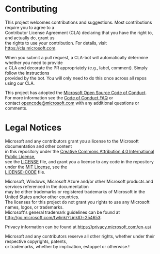 # Contributing

This project welcomes contributions and suggestions. Most contributions require you to agree to a  
Contributor License Agreement (CLA) declaring that you have the right to, and actually do, grant us  
the rights to use your contribution. For details, visit https://cla.microsoft.com.

When you submit a pull request, a CLA-bot will automatically determine whether you need to provide  
a CLA and decorate the PR appropriately (e.g., label, comment). Simply follow the instructions  
provided by the bot. You will only need to do this once across all repos using our CLA.

This project has adopted the [Microsoft Open Source Code of Conduct](https://opensource.microsoft.com/codeofconduct/).  
For more information see the [Code of Conduct FAQ](https://opensource.microsoft.com/codeofconduct/faq/) or  
contact [opencode@microsoft.com](mailto:opencode@microsoft.com) with any additional questions or comments.

# Legal Notices

Microsoft and any contributors grant you a license to the Microsoft documentation and other content  
in this repository under the [Creative Commons Attribution 4.0 International Public License](https://creativecommons.org/licenses/by/4.0/legalcode),  
see the [LICENSE](LICENSE) file, and grant you a license to any code in the repository under the [MIT License](https://opensource.org/licenses/MIT), see the  
[LICENSE-CODE](LICENSE-CODE) file.

Microsoft, Windows, Microsoft Azure and/or other Microsoft products and services referenced in the documentation  
may be either trademarks or registered trademarks of Microsoft in the United States and/or other countries.  
The licenses for this project do not grant you rights to use any Microsoft names, logos, or trademarks.  
Microsoft's general trademark guidelines can be found at http://go.microsoft.com/fwlink/?LinkID=254653.

Privacy information can be found at https://privacy.microsoft.com/en-us/

Microsoft and any contributors reserve all other rights, whether under their respective copyrights, patents,  
or trademarks, whether by implication, estoppel or otherwise.!
